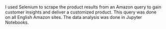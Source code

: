 I used Selenium to scrape the product results from an Amazon query to gain customer insights and deliver a customized product. 
This query was done on all English Amazon sites. The data analysis was done in Jupyter Notebooks.
